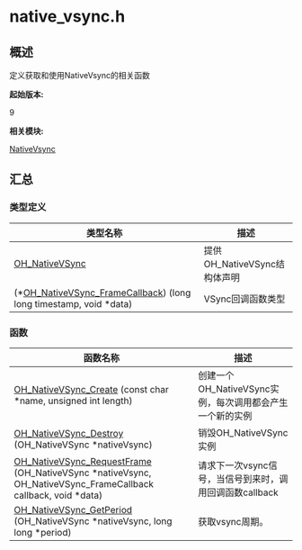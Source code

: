 # native_vsync.h


## 概述

定义获取和使用NativeVsync的相关函数

**起始版本:**

9

**相关模块:**

[NativeVsync](_native_vsync.md)


## 汇总


### 类型定义

| 类型名称 | 描述 |
| -------- | -------- |
| [OH_NativeVSync](_native_vsync.md#oh_nativevsync) | 提供OH_NativeVSync结构体声明 |
| (\*[OH_NativeVSync_FrameCallback](_native_vsync.md#oh_nativevsync_framecallback)) (long long timestamp, void \*data) | VSync回调函数类型 |


### 函数

| 函数名称 | 描述 |
| -------- | -------- |
| [OH_NativeVSync_Create](_native_vsync.md#oh_nativevsync_create) (const char \*name, unsigned int length) | 创建一个OH_NativeVSync实例，每次调用都会产生一个新的实例 |
| [OH_NativeVSync_Destroy](_native_vsync.md#oh_nativevsync_destroy) (OH_NativeVSync \*nativeVsync) | 销毁OH_NativeVSync实例 |
| [OH_NativeVSync_RequestFrame](_native_vsync.md#oh_nativevsync_requestframe) (OH_NativeVSync \*nativeVsync, OH_NativeVSync_FrameCallback callback, void \*data) | 请求下一次vsync信号，当信号到来时，调用回调函数callback |
| [OH_NativeVSync_GetPeriod](_native_vsync.md#oh_nativevsync_getperiod) (OH_NativeVSync \*nativeVsync, long long \*period) |获取vsync周期。|